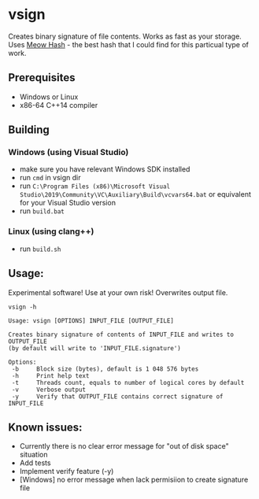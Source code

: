 # vsign

Creates binary signature of file contents. 
Works as fast as your storage. 
Uses [Meow Hash](https://github.com/cmuratori/meow_hash) - 
the best hash that I could find for this particual type of work.

## Prerequisites

 - Windows or Linux
 - x86-64 C++14 compiler

## Building

### Windows (using Visual Studio)

 - make sure you have relevant Windows SDK installed
 - run `cmd` in vsign dir
 - run `C:\Program Files (x86)\Microsoft Visual Studio\2019\Community\VC\Auxiliary\Build\vcvars64.bat` or equivalent for your Visual Studio version
 - run `build.bat`

### Linux (using clang++)

 - run `build.sh`

## Usage:

Experimental software! Use at your own risk! 
Overwrites output file.

```
vsign -h

Usage: vsign [OPTIONS] INPUT_FILE [OUTPUT_FILE]

Creates binary signature of contents of INPUT_FILE and writes to OUTPUT_FILE
(by default will write to 'INPUT_FILE.signature')

Options:
 -b		Block size (bytes), default is 1 048 576 bytes
 -h		Print help text
 -t		Threads count, equals to number of logical cores by default 
 -v		Verbose output
 -y		Verify that OUTPUT_FILE contains correct signature of INPUT_FILE
```

## Known issues:

 - Currently there is no clear error message for "out of disk space" situation
 - Add tests
 - Implement verify feature (-y)
 - [Windows] no error message when lack permisiion to create signature file

